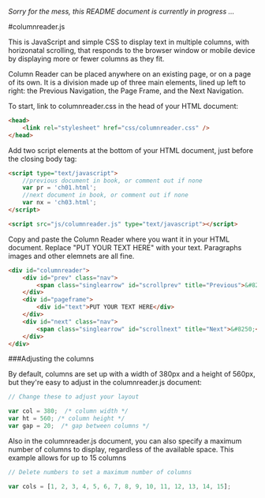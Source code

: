 *Sorry for the mess, this README document is currently in progress ...*

#columnreader.js

This is JavaScript and simple CSS to display text in multiple columns, with horizonatal scrolling, that responds to the browser window or mobile device by displaying more or fewer columns as they fit.

Column Reader can be placed anywhere on an existing page, or on a page of its own. It is a division made up of three main elements, lined up left to right: the Previous Navigation, the Page Frame, and the Next Navigation. 

To start, link to columnreader.css in the head of your HTML document:

```html
<head>
	<link rel="stylesheet" href="css/columnreader.css" />
</head>
```
Add two script elements at the bottom of your HTML document, just before the closing body tag:

```html
<script type="text/javascript">
	//previous document in book, or comment out if none
	var pr = 'ch01.html'; 
	//next document in book, or comment out if none 
	var nx = 'ch03.html'; 
</script>

<script src="js/columnreader.js" type="text/javascript"></script>
```
Copy and paste the Column Reader where you want it in your HTML document. Replace "PUT YOUR TEXT HERE" with your text. Paragraphs images and other elemnets are all fine.

```html
<div id="columnreader">
	<div id="prev" class="nav">
		<span class="singlearrow" id="scrollprev" title="Previous">&#8249;</span>&#160;<span class="dblarrow" id="scrollbeginning" title="Beginning of Chapter / Previous Chapter">&#171;</span>
	</div>
	<div id="pageframe">
		<div id="text">PUT YOUR TEXT HERE</div>
	</div>
	<div id="next" class="nav">
		<span class="singlearrow" id="scrollnext" title="Next">&#8250;</span>&#160;<span class="dblarrow" id="scrollend" title="End of Chapter / Next Chapter">&#187;</span>
	</div>
</div>
```

###Adjusting the columns

By default, columns are set up with a width of 380px and a height of 560px, but they're easy to adjust in the columnreader.js document:

```js
// Change these to adjust your layout

var col = 380;  /* column width */
var ht = 560; /* column height */
var gap = 20;  /* gap between columns */
```

Also in the columnreader.js document, you can also specify a maximum number of columns to display, regardless of the available space. This example allows for up to 15 columns

```js
// Delete numbers to set a maximum number of columns

var cols = [1, 2, 3, 4, 5, 6, 7, 8, 9, 10, 11, 12, 13, 14, 15];
```


